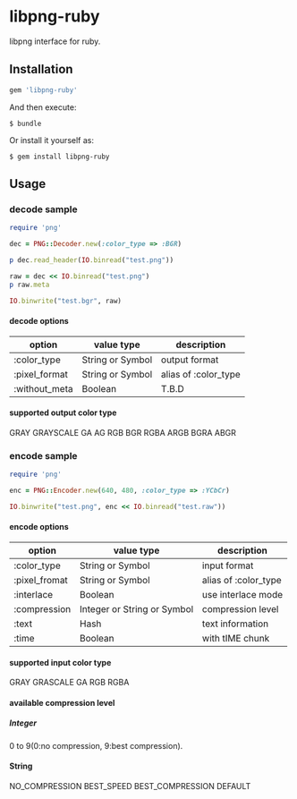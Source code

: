 # libpng-ruby
libpng interface for ruby.

## Installation

```ruby
gem 'libpng-ruby'
```

And then execute:

    $ bundle

Or install it yourself as:

    $ gem install libpng-ruby

## Usage

### decode sample

```ruby
require 'png'

dec = PNG::Decoder.new(:color_type => :BGR)

p dec.read_header(IO.binread("test.png"))

raw = dec << IO.binread("test.png")
p raw.meta

IO.binwrite("test.bgr", raw)
```

#### decode options
| option | value type | description |
|---|---|---|
| :color_type   | String or Symbol | output format |
| :pixel_format | String or Symbol | alias of :color_type |
| :without_meta | Boolean | T.B.D |

#### supported output color type
GRAY GRAYSCALE GA AG RGB BGR RGBA ARGB BGRA ABGR

### encode sample

```ruby
require 'png'

enc = PNG::Encoder.new(640, 480, :color_type => :YCbCr)

IO.binwrite("test.png", enc << IO.binread("test.raw"))
```
#### encode options
| option | value type | description |
|---|---|---|
| :color_type   | String or Symbol | input format |
| :pixel_fromat | String or Symbol | alias of :color_type |
| :interlace    | Boolean          | use interlace mode |
| :compression  | Integer or String or Symbol | compression level |
| :text         | Hash             | text information |
| :time         | Boolean          | with tIME chunk |

#### supported input color type
GRAY GRASCALE GA RGB RGBA

#### available compression level 
##### Integer
0 to 9(0:no compression, 9:best compression).

#### String
NO_COMPRESSION BEST_SPEED BEST_COMPRESSION DEFAULT

